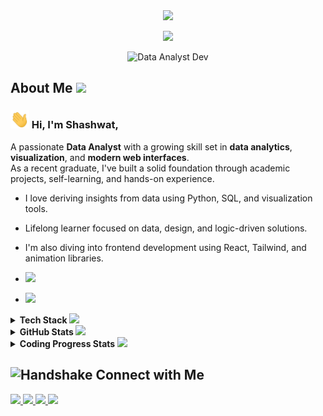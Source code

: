 <div align = "center">
  <img src="https://readme-typing-svg.demolab.com?font=Fira+Code&weight=900&size=24&pause=1000&color=neon&center=true&vCenter=true&width=435&lines=Welcome+to+my+GitHub!;I+love+Python+and+JavaScript"/> 
</div>
<p align = "center" >
  <a href="https://u8views.com/github/itsshashwatsingh">
    <img src="https://u8views.com/api/v1/github/profiles/204170486/views/day-week-month-total-count.svg" />
  </a>
</p>
<div align="center">
  <img src="https://raw.githubusercontent.com/itsshashwatsingh/itsshashwatsingh/e7d1d3064cd6afd638ab490af0b3b582e45bc6be/data_analyst_dev.svg" alt="Data Analyst Dev"/> 
</div>


## About Me <img src="https://media.giphy.com/media/VgCDAzcKvsR6OM0uWg/giphy.gif" width="50"> 
<h3>
<img width="30px" margin="0px" src="https://raw.githubusercontent.com/ABSphreak/ABSphreak/master/gifs/Hi.gif"> Hi, I'm Shashwat, <!--<img height="30px" src="https://emojis.slackmojis.com/emojis/images/1531849430/4246/blob-sunglasses.gif?1531849430">-->
</h3>

A passionate **Data Analyst** with a growing skill set in **data analytics**, **visualization**, and **modern web interfaces**.  
As a recent graduate, I've built a solid foundation through academic projects, self-learning, and hands-on experience.

-  I love deriving insights from data using Python, SQL, and visualization tools.
-  Lifelong learner focused on data, design, and logic-driven solutions.
-  I'm also diving into frontend development using React, Tailwind, and animation libraries.
- <a href="https://www.shashwatanalyst.online/">
    <img src="https://img.shields.io/badge/Visit%20My-Portfolio-32CD32?style=for-the-badge&logo=globe"/>
  </a><br> 
  
   <!--⚙️ **Built With**:
    
   ![React](https://img.shields.io/badge/react-%2320232a.svg?style=for-the-badge&logo=react&logoColor=%2361DAFB)
   ![vite](https://img.shields.io/badge/Vite-B73BFE?style=for-the-badge&logo=vite&logoColor=FFD62E)
   ![tailwind](https://img.shields.io/badge/Tailwind_CSS-38B2AC?style=for-the-badge&logo=tailwind-css&logoColor=white)
   ![GSAP](https://img.shields.io/badge/GSAP-93CF2B?style=for-the-badge&logo=greensock&logoColor=white)
   ![Shadcn/UI](https://img.shields.io/badge/shadcn%2Fui-000000?style=for-the-badge&logo=shadcnui&logoColor=white)-->
  

- <p> <a href="https://www.canva.com/design/DAGpq-PylrM/UQrFfeyMQ2-zayKmdINo8A/edit?utm_content=DAGpq-PylrM&utm_campaign=designshare&utm_medium=link2&utm_source=sharebutton">
    <img src="https://img.shields.io/badge/Download-Resume-32CD32?style=for-the-badge" />
  </a>  </p>


<details><summary><strong>Tech Stack <img src="https://user-images.githubusercontent.com/74038190/206662607-d9e7591e-bbf9-42f9-9386-29efc927bc16.gif" width="20"/></strong></summary>
<br><br>

| Category        | Skills        |
|-----------------|---------------|
| **Data & Analysis** | ![Python](https://img.shields.io/badge/Python-3670A0?style=for-the-badge&logo=python&logoColor=ffdd54) ![NumPy](https://img.shields.io/badge/NumPy-013243?style=for-the-badge&logo=numpy&logoColor=white) ![Pandas](https://img.shields.io/badge/Pandas-150458?style=for-the-badge&logo=pandas&logoColor=white) ![Matplotlib](https://img.shields.io/badge/Matplotlib-ffffff?style=for-the-badge&logo=Matplotlib&logoColor=black) ![Seaborn](https://img.shields.io/badge/Seaborn-4C8CB5?style=for-the-badge&logoColor=white) ![Excel](https://img.shields.io/badge/Excel-217346?style=for-the-badge&logo=microsoft-excel&logoColor=white) ![tablaue](https://img.shields.io/badge/Tableau-E97627?style=for-the-badge&logo=Tableau&logoColor=white) |
| **Databases** | ![PostgreSQL](https://img.shields.io/badge/PostgreSQL-316192?style=for-the-badge&logo=postgresql&logoColor=white) ![MySQL](https://img.shields.io/badge/MySQL-4479A1?style=for-the-badge&logo=mysql&logoColor=white) ![MongoDB](https://img.shields.io/badge/MongoDB-4ea94b?style=for-the-badge&logo=mongodb&logoColor=white) |
| **Frontend Development** | ![HTML5](https://img.shields.io/badge/HTML5-E34F26?style=for-the-badge&logo=html5&logoColor=white) ![CSS3](https://img.shields.io/badge/CSS3-1572B6?style=for-the-badge&logo=css3&logoColor=white) ![JavaScript](https://img.shields.io/badge/JavaScript-323330?style=for-the-badge&logo=javascript&logoColor=F7DF1E) ![TypeScript](https://img.shields.io/badge/TypeScript-007ACC?style=for-the-badge&logo=typescript&logoColor=white) ![React](https://img.shields.io/badge/React-20232a?style=for-the-badge&logo=react&logoColor=61DAFB) ![Tailwind](https://img.shields.io/badge/Tailwind_CSS-38B2AC?style=for-the-badge&logo=tailwind-css&logoColor=white) ![Vite](https://img.shields.io/badge/Vite-B73BFE?style=for-the-badge&logo=vite&logoColor=FFD62E) ![GSAP](https://img.shields.io/badge/GSAP-93CF2B?style=for-the-badge&logo=greensock&logoColor=white) ![Shadcn/UI](https://img.shields.io/badge/shadcn%2Fui-000000?style=for-the-badge&logo=shadcnui&logoColor=white)|
| **Tools & Platforms** | ![Git](https://img.shields.io/badge/Git-F05033?style=for-the-badge&logo=git&logoColor=white) ![GitHub](https://img.shields.io/badge/GitHub-121011?style=for-the-badge&logo=github&logoColor=white) ![Vercel](https://img.shields.io/badge/Vercel-000000?style=for-the-badge&logo=vercel&logoColor=white) ![Figma](https://img.shields.io/badge/Figma-F24E1E?style=for-the-badge&logo=figma&logoColor=white) ![ChatGPT](https://img.shields.io/badge/ChatGPT-74aa9c?style=for-the-badge&logo=openai&logoColor=white) ![Anaconda](https://img.shields.io/badge/Anaconda-%2344A833.svg?style=for-the-badge&logo=anaconda&logoColor=white)|

</details>
<details><summary><strong> GitHub Stats <img src="https://user-images.githubusercontent.com/74038190/216122041-518ac897-8d92-4c6b-9b3f-ca01dcaf38ee.png"  width="20"/></strong></summary><br><br>

<table align="center">
  <tr>
    <td align="center"><img src="https://streak-stats.vercel.app/api?user=itsshashwatsingh&theme=react&hide_border=true&background=00000000" width="100%"/></td>
    <td align="center"><img src="https://github-readme-stats.vercel.app/api/top-langs/?username=itsshashwatsingh&layout=compact&theme=react&hide_border=true&bg_color=00000000" width="100%"/></td>
    <td align="center"><img src="https://github-readme-stats.vercel.app/api?username=itsshashwatsingh&show_icons=true&theme=react&hide_border=true&bg_color=00000000" width="100%"/></td>
  </tr>
  <tr>
    <td colspan="3" align="center" width="100%">
      <div style="font-size: 0.9em; font-weight: bold; margin: 10px 0;">Contribution Graph</div>
      <img src="https://github-readme-activity-graph.vercel.app/graph?username=itsshashwatsingh&theme=react&hide_border=true&area=true&hide_title=true&bg_color=00000000" width="100%"/>
    </td>
  </tr>
  <tr>
    <td colspan="3" align="center">
      <div style="font-size: 1.2em; font-weight: bold; margin: 10px 0;">GitHub Contribution Heatmap</div>
      <picture>
        <source media="(prefers-color-scheme: dark)" srcset="https://raw.githubusercontent.com/itsshashwatsingh/itsshashwatsingh/output/github-contribution-grid-snake-dark.svg" />
        <source media="(prefers-color-scheme: light)" srcset="https://raw.githubusercontent.com/itsshashwatsingh/itsshashwatsingh/output/github-contribution-grid-snake.svg" />
        <img alt="snake" src="https://raw.githubusercontent.com/itsshashwatsingh/itsshashwatsingh/output/github-contribution-grid-snake.svg" />
      </picture>
    </td>
  </tr>
</table>

</details>
<details><summary><strong> Coding Progress Stats <img src="https://user-images.githubusercontent.com/74038190/216122041-518ac897-8d92-4c6b-9b3f-ca01dcaf38ee.png"  width="20"/></strong></summary><br><br>

<table align="center">
  <tr>
    <td align="center">
      <a href="https://www.hackerrank.com/profile/shashwat98k" target="_blank">
        <img src="https://github.com/itsshashwatsingh/itsshashwatsingh/blob/main/Screenshot_2025-07-19_162031-removebg-preview.png?raw=true" width="120px" /></a><br>
        <strong style="font-size: 0.9em;">HackerRank - Python (5⭐)</strong>
    </td>
    <td align="center">
      <strong style="font-size: 0.9em;">LeetCode</strong><br>
      <img src="https://leetcard.jacoblin.cool/fclDlbfku9?theme=radical&ext=contest&animation=true&font=monospace&ext=heatmap" width="100%" />
    </td>
  </tr>
</table>

</details>





## <img src="https://user-images.githubusercontent.com/74038190/216112957-034e1f8b-5468-4857-8512-9cd2bac35bb6.png" alt="Handshake" width="30" /> Connect with Me


  <a href="https://www.linkedin.com/in/shashwat-singh-bb2730357/">
    <img src="https://img.shields.io/badge/LinkedIn-0077B5?style=for-the-badge&logo=linkedin&logoColor=white"/>
  </a>
  <a href="https://x.com/ShashwatSi48402">
    <img src="https://img.shields.io/badge/X-000000?style=for-the-badge&logo=x&logoColor=white"/>
  </a>
  <a href="https://leetcode.com/u/fclDlbfku9/">
    <img src="https://img.shields.io/badge/LeetCode-FFA116?style=for-the-badge&logo=LeetCode&logoColor=black"/>
</a>
  <a href="https://www.hackerrank.com/profile/shashwat98k"><img src = "https://img.shields.io/badge/-Hackerrank-2EC866?style=for-the-badge&logo=HackerRank&logoColor=white"/>
  </a>
  





